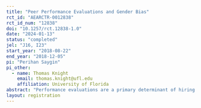 ```yaml
---
title: "Peer Performance Evaluations and Gender Bias"
rct_id: "AEARCTR-0012838"
rct_id_num: "12838"
doi: "10.1257/rct.12838-1.0"
date: "2024-01-13"
status: "completed"
jel: "J16, I23"
start_year: "2018-08-22"
end_year: "2018-12-05"
pi: "Perihan Saygin"
pi_other:
  - name: Thomas Knight
    email: thomas.knight@ufl.edu
    affiliation: University of Florida
abstract: "Performance evaluations are a primary determinant of hiring and promotion decisions, and peer evaluations have become increasingly widespread in the workplace. Identifying bias in these evaluations is essential but challenging primarily for two reasons: sorting of evaluators and candidates and lack of an objective performance measure to serve as a benchmark. We overcome these challenges in peer performance evaluations setting in a large, introductory course at a flagship public university. Peer evaluators were randomly assigned to score essays using a rubric producing two subscores: content and writing. Evaluators were incentivized to match official grades using the same rubric, adding a monitoring effect. We exploit the random assignments of both peer evaluators and blinded official graders over several essay assignments. With this, we are able to analyze whether students with female-sounding names receive lower scores compared to students without female-sounding names in content and/or writing subscores. We also test whether gender bias show any variation when students are evaluated by female/male peer. "
layout: registration
---
```


